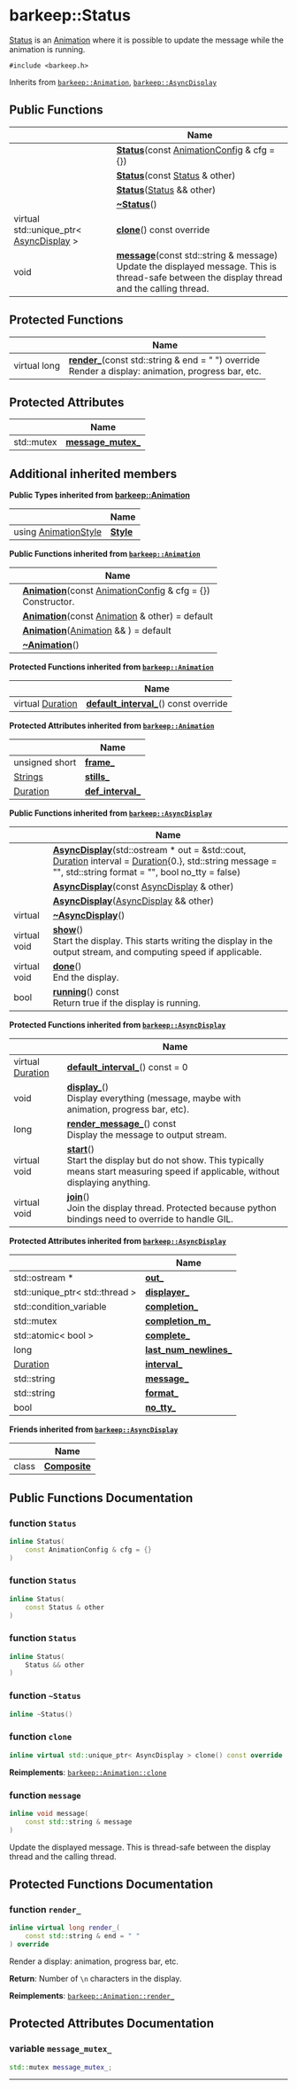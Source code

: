 # barkeep::Status


[Status](api/Classes/classbarkeep_1_1_status.md) is an [Animation](api/Classes/classbarkeep_1_1_animation.md) where it is possible to update the message while the animation is running. 


`#include <barkeep.h>`

Inherits from [`barkeep::Animation`](api/Classes/classbarkeep_1_1_animation.md), [`barkeep::AsyncDisplay`](api/Classes/classbarkeep_1_1_async_display.md)

## Public Functions

<span class="api-table">

|                | Name           |
| -------------- | -------------- |
| <span class="codey"> </span>|  <span class="codey">  **[Status](api/Classes/classbarkeep_1_1_status.md#function-status)**(const [AnimationConfig](api/Classes/structbarkeep_1_1_animation_config.md) & cfg = {})</span> |
| <span class="codey"> </span>|  <span class="codey">  **[Status](api/Classes/classbarkeep_1_1_status.md#function-status)**(const [Status](api/Classes/classbarkeep_1_1_status.md) & other)</span> |
| <span class="codey"> </span>|  <span class="codey">  **[Status](api/Classes/classbarkeep_1_1_status.md#function-status)**([Status](api/Classes/classbarkeep_1_1_status.md) && other)</span> |
| <span class="codey"> </span>|  <span class="codey">  **[~Status](api/Classes/classbarkeep_1_1_status.md#function-~status)**()</span> |
| <span class="codey"> virtual std::unique_ptr< [AsyncDisplay](api/Classes/classbarkeep_1_1_async_display.md) > </span>|  <span class="codey">  **[clone](api/Classes/classbarkeep_1_1_status.md#function-clone)**() const override</span> |
| <span class="codey"> void </span>|  <span class="codey">  **[message](api/Classes/classbarkeep_1_1_status.md#function-message)**(const std::string & message)</span><br>Update the displayed message. This is thread-safe between the display thread and the calling thread.  |


</span>

## Protected Functions

<span class="api-table">

|                | Name           |
| -------------- | -------------- |
| <span class="codey"> virtual long </span>| <span class="codey"> **[render_](api/Classes/classbarkeep_1_1_status.md#function-render_)**(const std::string & end = " ") override</span><br>Render a display: animation, progress bar, etc.  |


</span>

## Protected Attributes

<span class="api-table">

|                | Name           |
| -------------- | -------------- |
| <span class="codey"> std::mutex </span> | <span class="codey"> **[message_mutex_](api/Classes/classbarkeep_1_1_status.md#variable-message_mutex_)**</span>  |


</span>

## Additional inherited members

**Public Types inherited from [barkeep::Animation](api/Classes/classbarkeep_1_1_animation.md)**

<span class="api-table">

|                | Name           |
| -------------- | -------------- |
| using [AnimationStyle](api/Namespaces/namespacebarkeep.md#enum-animationstyle) | **[Style](api/Classes/classbarkeep_1_1_animation.md#using-style)**  |

</span>

**Public Functions inherited from [`barkeep::Animation`](api/Classes/classbarkeep_1_1_animation.md)**

<span class="api-table">

|                | Name           |
| -------------- | -------------- |
| <span class="codey"></span>| <span class="codey">**[Animation](api/Classes/classbarkeep_1_1_animation.md#function-animation)**(const [AnimationConfig](api/Classes/structbarkeep_1_1_animation_config.md) & cfg = {})</span><br>Constructor.  |
| <span class="codey"></span>| <span class="codey">**[Animation](api/Classes/classbarkeep_1_1_animation.md#function-animation)**(const [Animation](api/Classes/classbarkeep_1_1_animation.md) & other) = default</span> |
| <span class="codey"></span>| <span class="codey">**[Animation](api/Classes/classbarkeep_1_1_animation.md#function-animation)**([Animation](api/Classes/classbarkeep_1_1_animation.md) && ) = default</span> |
| <span class="codey"></span>| <span class="codey">**[~Animation](api/Classes/classbarkeep_1_1_animation.md#function-~animation)**()</span> |


</span>

**Protected Functions inherited from [`barkeep::Animation`](api/Classes/classbarkeep_1_1_animation.md)**

<span class="api-table">

|                | Name           |
| -------------- | -------------- |
| <span class="codey">virtual [Duration](api/Namespaces/namespacebarkeep.md#using-duration) </span>| <span class="codey">**[default_interval_](api/Classes/classbarkeep_1_1_animation.md#function-default_interval_)**() const override</span> |


</span>

**Protected Attributes inherited from [`barkeep::Animation`](api/Classes/classbarkeep_1_1_animation.md)**

<span class="api-table">

|                | Name           |
| -------------- | -------------- |
| <span class="codey">unsigned short </span>| <span class="codey">**[frame_](api/Classes/classbarkeep_1_1_animation.md#variable-frame_)** </span> |
| <span class="codey">[Strings](api/Namespaces/namespacebarkeep.md#using-strings) </span>| <span class="codey">**[stills_](api/Classes/classbarkeep_1_1_animation.md#variable-stills_)** </span> |
| <span class="codey">[Duration](api/Namespaces/namespacebarkeep.md#using-duration) </span>| <span class="codey">**[def_interval_](api/Classes/classbarkeep_1_1_animation.md#variable-def_interval_)** </span> |


</span>

</span>

**Public Functions inherited from [`barkeep::AsyncDisplay`](api/Classes/classbarkeep_1_1_async_display.md)**

<span class="api-table">

|                | Name           |
| -------------- | -------------- |
| <span class="codey"></span>| <span class="codey">**[AsyncDisplay](api/Classes/classbarkeep_1_1_async_display.md#function-asyncdisplay)**(std::ostream * out = &std::cout, [Duration](api/Namespaces/namespacebarkeep.md#using-duration) interval = [Duration](api/Namespaces/namespacebarkeep.md#using-duration){0.}, std::string message = "", std::string format = "", bool no_tty = false)</span> |
| <span class="codey"></span>| <span class="codey">**[AsyncDisplay](api/Classes/classbarkeep_1_1_async_display.md#function-asyncdisplay)**(const [AsyncDisplay](api/Classes/classbarkeep_1_1_async_display.md) & other)</span> |
| <span class="codey"></span>| <span class="codey">**[AsyncDisplay](api/Classes/classbarkeep_1_1_async_display.md#function-asyncdisplay)**([AsyncDisplay](api/Classes/classbarkeep_1_1_async_display.md) && other)</span> |
| <span class="codey">virtual </span>| <span class="codey">**[~AsyncDisplay](api/Classes/classbarkeep_1_1_async_display.md#function-~asyncdisplay)**()</span> |
| <span class="codey">virtual void </span>| <span class="codey">**[show](api/Classes/classbarkeep_1_1_async_display.md#function-show)**()</span><br>Start the display. This starts writing the display in the output stream, and computing speed if applicable.  |
| <span class="codey">virtual void </span>| <span class="codey">**[done](api/Classes/classbarkeep_1_1_async_display.md#function-done)**()</span><br>End the display.  |
| <span class="codey">bool </span>| <span class="codey">**[running](api/Classes/classbarkeep_1_1_async_display.md#function-running)**() const</span><br>Return true if the display is running.  |


</span>

**Protected Functions inherited from [`barkeep::AsyncDisplay`](api/Classes/classbarkeep_1_1_async_display.md)**

<span class="api-table">

|                | Name           |
| -------------- | -------------- |
| <span class="codey">virtual [Duration](api/Namespaces/namespacebarkeep.md#using-duration) </span>| <span class="codey">**[default_interval_](api/Classes/classbarkeep_1_1_async_display.md#function-default_interval_)**() const = 0</span> |
| <span class="codey">void </span>| <span class="codey">**[display_](api/Classes/classbarkeep_1_1_async_display.md#function-display_)**()</span><br>Display everything (message, maybe with animation, progress bar, etc).  |
| <span class="codey">long </span>| <span class="codey">**[render_message_](api/Classes/classbarkeep_1_1_async_display.md#function-render_message_)**() const</span><br>Display the message to output stream.  |
| <span class="codey">virtual void </span>| <span class="codey">**[start](api/Classes/classbarkeep_1_1_async_display.md#function-start)**()</span><br>Start the display but do not show. This typically means start measuring speed if applicable, without displaying anything.  |
| <span class="codey">virtual void </span>| <span class="codey">**[join](api/Classes/classbarkeep_1_1_async_display.md#function-join)**()</span><br>Join the display thread. Protected because python bindings need to override to handle GIL.  |


</span>

**Protected Attributes inherited from [`barkeep::AsyncDisplay`](api/Classes/classbarkeep_1_1_async_display.md)**

<span class="api-table">

|                | Name           |
| -------------- | -------------- |
| <span class="codey">std::ostream * </span>| <span class="codey">**[out_](api/Classes/classbarkeep_1_1_async_display.md#variable-out_)** </span> |
| <span class="codey">std::unique_ptr< std::thread > </span>| <span class="codey">**[displayer_](api/Classes/classbarkeep_1_1_async_display.md#variable-displayer_)** </span> |
| <span class="codey">std::condition_variable </span>| <span class="codey">**[completion_](api/Classes/classbarkeep_1_1_async_display.md#variable-completion_)** </span> |
| <span class="codey">std::mutex </span>| <span class="codey">**[completion_m_](api/Classes/classbarkeep_1_1_async_display.md#variable-completion_m_)** </span> |
| <span class="codey">std::atomic< bool > </span>| <span class="codey">**[complete_](api/Classes/classbarkeep_1_1_async_display.md#variable-complete_)** </span> |
| <span class="codey">long </span>| <span class="codey">**[last_num_newlines_](api/Classes/classbarkeep_1_1_async_display.md#variable-last_num_newlines_)** </span> |
| <span class="codey">[Duration](api/Namespaces/namespacebarkeep.md#using-duration) </span>| <span class="codey">**[interval_](api/Classes/classbarkeep_1_1_async_display.md#variable-interval_)** </span> |
| <span class="codey">std::string </span>| <span class="codey">**[message_](api/Classes/classbarkeep_1_1_async_display.md#variable-message_)** </span> |
| <span class="codey">std::string </span>| <span class="codey">**[format_](api/Classes/classbarkeep_1_1_async_display.md#variable-format_)** </span> |
| <span class="codey">bool </span>| <span class="codey">**[no_tty_](api/Classes/classbarkeep_1_1_async_display.md#variable-no_tty_)** </span> |


</span>

**Friends inherited from [`barkeep::AsyncDisplay`](api/Classes/classbarkeep_1_1_async_display.md)**

<span class="api-table">

|                | Name           |
| -------------- | -------------- |
| class | <span class="codey">**[Composite](api/Classes/classbarkeep_1_1_async_display.md#friend-composite)**</span>  |


</span>


## Public Functions Documentation

### function `Status`

```cpp
inline Status(
    const AnimationConfig & cfg = {}
)
```


### function `Status`

```cpp
inline Status(
    const Status & other
)
```


### function `Status`

```cpp
inline Status(
    Status && other
)
```


### function `~Status`

```cpp
inline ~Status()
```


### function `clone`

```cpp
inline virtual std::unique_ptr< AsyncDisplay > clone() const override
```


**Reimplements**: [`barkeep::Animation::clone`](api/Classes/classbarkeep_1_1_animation.md#function-clone)


### function `message`

```cpp
inline void message(
    const std::string & message
)
```

Update the displayed message. This is thread-safe between the display thread and the calling thread. 

## Protected Functions Documentation

### function `render_`

```cpp
inline virtual long render_(
    const std::string & end = " "
) override
```

Render a display: animation, progress bar, etc. 

**Return**: Number of `\n` characters in the display. 

**Reimplements**: [`barkeep::Animation::render_`](api/Classes/classbarkeep_1_1_animation.md#function-render_)


## Protected Attributes Documentation

### variable `message_mutex_`

```cpp
std::mutex message_mutex_;
```


-------------------------------